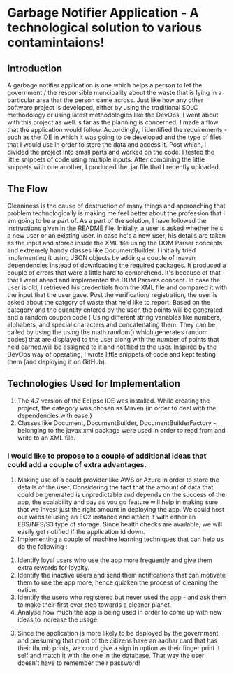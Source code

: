 # Garbage Notifier Application - A technological solution to various contamintaions!

## Introduction
A garbage notifier application is one which helps a person to let the government / the responsible muncipality about the waste that is lying in a particular area that the person came across. 
Just like how any other software project is developed, either by using the traditional SDLC methodology or using latest methodologies like the DevOps, I went about with this project as well. s far as the planning is concerned, I made a flow that the application would follow. Accordingly, I identified the requirements - such as the IDE in which it was going to be developed and the type of files that I would use in order to store the data and access it. Post which, I divided the project into small parts and worked on the code. I tested the little snippets of code using multiple inputs. After combining the little snippets with one another, I produced the .jar file that I recently uploaded.

## The Flow 
Cleaniness is the cause of destruction of many things and approaching that problem technologically is making me feel better about 
the profession that I am going to be a part of.
As a part of the solution, I have followed the instructions given in the README file. Initially, a user is asked whether 
he's a new user or an existing user. In case he's a new user, his details are taken as the input and stored inside the XML 
file using the DOM Parser concepts and extremely handy classes like DocumentBuilder. I initially tried implementing it using JSON objects by adding a couple of maven dependencies instead of downloading the required packages. It produced a couple of errors that 
were a little hard to comprehend. It's because of that - that I went ahead and implemented the DOM Parsers concept. In case the user is
old, I retrieved his credentials from the XML file and compared it with the input that the user gave. Post the verification/ registration, the user is asked about the catgory of waste that he'd like to report. Based on the category and the quantity entered by the user, the points will be generated and a random coupon code ( Using different string variables like numbers, alphabets, and special characters and concatenating them. They can be called by using the using the math.random() which generates random codes) that are displayed to the user along with the number of points that he’d earned.will be assigned to it and notified to the user. Inspired by the DevOps way of operating, I wrote little snippets of code and kept testing them (and deploying it on GitHub). 

## Technologies Used for Implementation 
1. The 4.7 version of the Eclipse IDE was installed. While creating the project, the category was chosen as Maven (in order to deal with the dependencies with ease.)
2. Classes like Document, DocumentBuilder, DocumentBuilderFactory - belonging to the javax.xml package were used in order to read from and write to an XML file. 


### I would like to propose to a couple of additional ideas that could add a couple of extra advantages.
1. Making use of a could provider like AWS or Azure in order to store the details of the user. Considering the fact that the amount of 
data that could be generated is unpredictable and depends on the success of the app, the scalability and pay as you go feature will help
in making sure that we invest just the right amount in deploying the app. We could host our website using an EC2 instance and attach it 
with either an EBS/NFS/S3 type of storage. Since health checks are available, we will easily get notified if the application id down.
2. Implementing a couple of machine learning techniques that can help us do the following :
  1) Identify loyal users who use the app more frequently and give them extra rewards for loyalty.
  2) Identify the inactive users and send them notifications that can motivate them to use the app more, hence quicken the process of 
  cleaning the nation.
  3) Identify the users who registered but never used the app - and ask them to make their first ever step towards a cleaner planet.
  4) Analyse how much the app is being used in order to come up with new ideas to increase the usage.
3. Since the application is more likely to be deployed by the government, and presuming that most of the citizens have an aadhar card that 
has their thumb prints, we could give a sign in option as their finger print it self and match it with the one in the database. That way 
the user doesn't have to remember their password!
